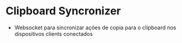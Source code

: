 # Clipboard Syncronizer

* Websocket para sincronizar ações de copia para o clipboard nos dispositivos clients conectados